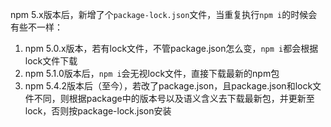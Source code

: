 npm 5.x版本后，新增了个`package-lock.json`文件，当重复执行`npm i`的时候会有些不一样：

1. npm 5.0.x版本，若有lock文件，不管package.json怎么变，`npm i`都会根据lock文件下载
2. npm 5.1.0版本后，`npm i`会无视lock文件，直接下载最新的npm包
3. npm 5.4.2版本后（至今），若改了package.json，且package.json和lock文件不同，则根据package中的版本号以及语义含义去下载最新包，并更新至lock，否则按package-lock.json安装
